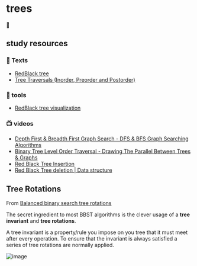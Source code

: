 # trees
:deciduous_tree:

## study resources

 ### :page_facing_up: Texts
* [RedBlack tree](https://en.wikipedia.org/wiki/Red%E2%80%93black_tree)
* [Tree Traversals (Inorder, Preorder and Postorder)](https://www.geeksforgeeks.org/tree-traversals-inorder-preorder-and-postorder/)

 ### :wrench: tools
* [RedBlack tree visualization](https://www.cs.usfca.edu/~galles/visualization/RedBlack.html)

 ### :tv: videos
* [Depth First & Breadth First Graph Search - DFS & BFS Graph Searching Algorithms](https://www.youtube.com/watch?v=TIbUeeksXcI)
* [Binary Tree Level Order Traversal - Drawing The Parallel Between Trees & Graphs](https://www.youtube.com/watch?v=gcR28Hc2TNQ)
* [Red Black Tree Insertion](https://www.youtube.com/watch?v=qA02XWRTBdw)
* [Red Black Tree deletion | Data structure](https://www.youtube.com/watch?v=w5cvkTXY0vQ)


## Tree Rotations

From [Balanced binary search tree rotations](https://www.youtube.com/watch?v=q4fnJZr8ztY)

The secret ingredient to most BBST algorithms is the clever usage of a **tree invariant** and **tree rotations**.

A tree invariant is a property/rule you impose on you tree that it must meet after every operation. To ensure that the invariant is always satisfied a series of tree rotations are normally applied.



![image](https://user-images.githubusercontent.com/63563271/158483088-f4ac6e0a-39e1-4846-b0d9-845f6cea741a.png)


